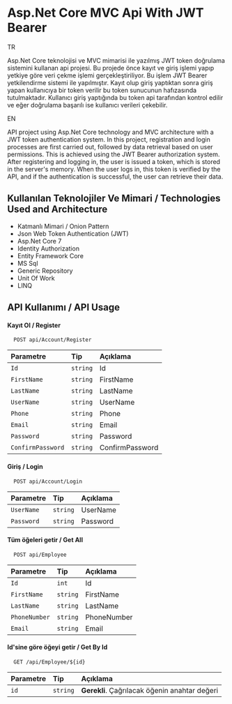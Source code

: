 
# Asp.Net Core MVC Api With JWT Bearer

TR

Asp.Net Core teknolojisi ve MVC mimarisi ile yazılmış JWT token doğrulama sistemini kullanan api projesi.
Bu projede önce kayıt ve giriş işlemi yapıp yetkiye göre veri çekme işlemi gerçekleştiriliyor. Bu işlem JWT Bearer yetkilendirme sistemi ile yapılmıştır. Kayıt olup giriş yaptıktan sonra giriş yapan kullanıcıya bir token verilir bu token sunucunun hafızasında tutulmaktadır. Kullanıcı giriş yaptığında bu token api tarafından kontrol edilir ve eğer doğrulama başarılı ise kullanıcı verileri çekebilir.

EN

API project using Asp.Net Core technology and MVC architecture with a JWT token authentication system. In this project, registration and login processes are first carried out, followed by data retrieval based on user permissions. This is achieved using the JWT Bearer authorization system. After registering and logging in, the user is issued a token, which is stored in the server's memory. When the user logs in, this token is verified by the API, and if the authentication is successful, the user can retrieve their data.
## Kullanılan Teknolojiler Ve Mimari / Technologies Used and Architecture

- Katmanlı Mimari / Onion Pattern
- Json Web Token Authentication (JWT)
- Asp.Net Core 7
- Identity Authorization
- Entity Framework Core
- MS Sql
- Generic Repository
- Unit Of Work
- LINQ


  
## API Kullanımı / API Usage

#### Kayıt Ol / Register

```http
  POST api/Account/Register
```

| Parametre | Tip     | Açıklama                |
| :-------- | :------- | :------------------------- |
| `Id`      | `string` |            Id              |
|`FirstName`| `string` |            FirstName       |
|`LastName`| `string` |            LastName       |
|`UserName`| `string` |            UserName       |
|`Phone`| `string` |            Phone       |
|`Email`| `string` |            Email       |
|`Password`| `string` |            Password       |
|`ConfirmPassword`| `string` |            ConfirmPassword       |

#### Giriş / Login

```http
  POST api/Account/Login
```

| Parametre | Tip     | Açıklama                |
| :-------- | :------- | :------------------------- |
| `UserName` | `string` | UserName |
| `Password` | `string` | Password |

#### Tüm öğeleri getir / Get All

```http
  POST api/Employee
```

| Parametre | Tip     | Açıklama                |
| :-------- | :------- | :------------------------- |
| `Id` | `int` | Id |
| `FirstName` | `string` | FirstName |
| `LastName` | `string` | LastName |
| `PhoneNumber` | `string` | PhoneNumber |
| `Email` | `string` | Email |


#### Id'sine göre öğeyi getir / Get By Id

```http
  GET /api/Employee/${id}
```

| Parametre | Tip     | Açıklama                       |
| :-------- | :------- | :-------------------------------- |
| `id`      | `string` | **Gerekli**. Çağrılacak öğenin anahtar değeri |


  
